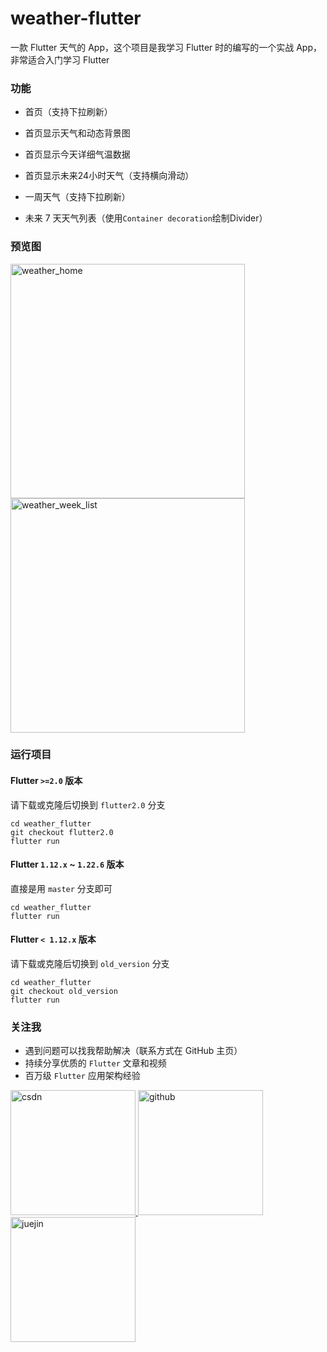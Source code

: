 # weather-flutter

一款 Flutter 天气的 App，这个项目是我学习 Flutter 时的编写的一个实战 App，非常适合入门学习 Flutter

### 功能

- 首页（支持下拉刷新）

 - 首页显示天气和动态背景图
 - 首页显示今天详细气温数据
 - 首页显示未来24小时天气（支持横向滑动）

- 一周天气（支持下拉刷新）

 - 未来 7 天天气列表（使用``Container decoration``绘制Divider）

### 预览图

<p><img width="375" alt="weather_home" src="https://user-images.githubusercontent.com/8764899/40638228-a3441402-633c-11e8-9dce-c0943704054d.png">
<img width="375" alt="weather_week_list" src="https://user-images.githubusercontent.com/8764899/40638229-a375f30a-633c-11e8-9933-a3cfddd1cc67.png"></p>

### 运行项目

#### Flutter `>=2.0` 版本

请下载或克隆后切换到 `flutter2.0` 分支

``` shell
cd weather_flutter
git checkout flutter2.0
flutter run
```

#### Flutter `1.12.x` ~ `1.22.6` 版本

直接是用 `master` 分支即可

``` shell
cd weather_flutter
flutter run
```

#### Flutter `< 1.12.x` 版本

请下载或克隆后切换到 `old_version` 分支

``` shell
cd weather_flutter
git checkout old_version
flutter run
```
### 关注我

- 遇到问题可以找我帮助解决（联系方式在 GitHub 主页）
- 持续分享优质的 `Flutter` 文章和视频
- 百万级 `Flutter` 应用架构经验

<p>
  <a href="zhengsl.blog.csdn.net">
    <img width="200" alt="csdn" src="https://raw.githubusercontent.com/yy1300326388/yy1300326388/main/images/follow/csdn_follow.png">
  </a>
  <a href="https://github.com/yy1300326388">
    <img width="200" alt="github" src="https://raw.githubusercontent.com/yy1300326388/yy1300326388/main/images/follow/github_follow.png">
  </a>
  <a href="https://juejin.cn/user/764915820276439">
    <img width="200" alt="juejin" src="https://raw.githubusercontent.com/yy1300326388/yy1300326388/main/images/follow/juejin_follow.png">
  </a>
</p>
